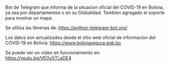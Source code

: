 Bot de Telegram que informa de la situacion oficial del COVID-19 en Bolivia, ya sea por departamentos o en su Globalidad. Tambien agregado el soporte para mostrar un mapa.

Se utiliza las librerias de:
https://python-telegram-bot.org/

Los datos son actualizados desde el sitio web oficial de informacion del COVID-19 en Bolivia:
https://www.boliviasegura.gob.bo

Se puede ver un video en funcionamiento en:
https://youtu.be/VEOv5TLaDE4
